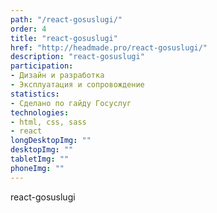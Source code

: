 ```yaml
---
path: "/react-gosuslugi/"
order: 4
title: "react-gosuslugi"
href: "http://headmade.pro/react-gosuslugi/"
description: "react-gosuslugi"
participation:
- Дизайн и разработка
- Эксплуатация и сопровождение
statistics:
- Сделано по гайду Госуслуг
technologies:
- html, css, sass
- react
longDesktopImg: ""
desktopImg: ""
tabletImg: ""
phoneImg: ""
---
```


react-gosuslugi
